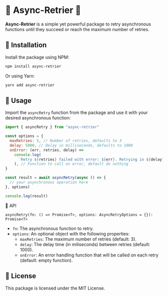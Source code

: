 # 🔄 Async-Retrier 🔄

**Async-Retrier** is a simple yet powerful package to retry asynchronous functions until they succeed or reach the maximum number of retries.

## 💾 Installation

Install the package using NPM:

```bash
npm install async-retrier
```

Or using Yarn:

```bash
yarn add async-retrier
```

## 🚀 Usage

Import the `asyncRetry` function from the package and use it with your desired asynchronous function:

```javascript
import { asyncRetry } from "async-retrier"

const options = {
  maxRetries: 5, // Number of retries, defaults to 3
  delay: 5000, // Delay in milliseconds, defaults to 1000
  onError: (err, retries, delay) =>
    console.log(
      `Retry ${retries} failed with error: ${err}. Retrying in ${delay}ms.`
    ), // Function to call on error, default do nothing
}

const result = await asyncRetry(async () => {
  // your asynchronous operation here
}, options)

console.log(result)
```

📖 API

`asyncRetry(fn: () => Promise<T>, options: AsyncRetryOptions = {}): Promise<T>`

- `fn`: The asynchronous function to retry.
- `options`: An optional object with the following properties:
  - `maxRetries`: The maximum number of retries (default: 3).
  - `delay`: The delay time (in miliseconds) between retries (default: 1000).
  - `onError`: An error handling function that will be called on each retry (default: empty function).

## 📝 License

This package is licensed under the MIT License.

